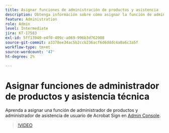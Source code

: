 ```yaml
---
title: Asignar funciones de administración de productos y asistencia
description: Obtenga información sobre cómo asignar la función de administrador de productos y administrador de asistencia de un usuario de Acrobat Sign en el Admin Console
feature: Administration
role: Admin
level: Intermediate
jira: KT-17583
exl-id: 5ff13940-e4f0-409c-a069-996b3d762908
source-git-commit: a3378ee34ac5b2ccb236acf6d6dddc4a0a6c3a5f
workflow-type: tm+mt
source-wordcount: '47'
ht-degree: 2%

---
```


# Asignar funciones de administrador de productos y asistencia técnica

Aprenda a asignar una función de administrador de productos y administrador de asistencia de usuario de Acrobat Sign en [Admin Console](https://adminconsole.adobe.com/).

>[!VIDEO](https://video.tv.adobe.com/v/3453161?quality=12&learn=on&hidetitle=true&captions=spa)

